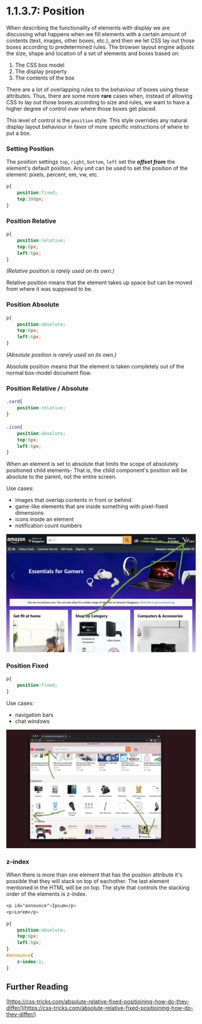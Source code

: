 # 1.1.3.7: Position

When describing the functionality of elements with display we are discussing what happens when we fill elements with a certain amount of contents \(text, images, other boxes, etc.\), and then we let CSS lay out those boxes according to predetermined rules. The browser layout engine adjusts the size, shape and location of a set of elements and boxes based on:

1. The CSS box model
2. The display property
3. The contents of the box

There are a lot of overlapping rules to the behaviour of boxes using these attributes. Thus, there are some more **rare** cases when, instead of allowing CSS to lay out those boxes according to size and rules, we want to have a higher degree of control over where those boxes get placed.

This level of control is the `position` style. This style overrides any natural display layout behaviour in favor of more specific instructions of where to put a box.

### Setting Position

The position settings `top`, `right`, `bottom`, `left` set the _**offset from**_ the element's default position. Any unit can be used to set the position of the element: pixels, percent, em, vw, etc.

```css
p{
    position:fixed;
    top:300px;
}
```

### Position Relative

```css
p{
    position:relative;
    top:6px;
    left:6px;
}
```

_\(Relative position is rarely used on its own.\)_

Relative position means that the element takes up space but can be moved from where it was supposed to be.

### Position Absolute

```css
p{
    position:absolute;
    top:6px;
    left:6px;
}
```

_\(Absolute position is rarely used on its own.\)_

Absolute position means that the element is taken completely out of the normal box-model document flow.

### Position Relative / Absolute

```css
.card{
    position:relative;
}

.icon{
    position:absolute;
    top:6px;
    left:6px;
}
```

When an element is set to absolute that limits the scope of absolutely positioned child elements- That is, the child component's position will be absolute to the parent, not the entire screen.

Use cases:

* images that overlap contents in front or behind
* game-like elements that are inside something with pixel-fixed dimensions
* icons inside an element
* notification count numbers

![](../../.gitbook/assets/screen-shot-2021-07-21-at-8.09.13-pm-1.png)

### Position Fixed

```css
p{
    position:fixed;
}
```

Use cases:

* navigation bars
* chat windows

![](../../.gitbook/assets/screen-shot-2021-07-21-at-8.05.02-pm.png)

### z-index

When there is more than one element that has the position attribute it's possible that they will stack on top of eachother. The last element mentioned in the HTML will be on top. The style that controls the stacking order of the elements is z-index.

```css
<p id="announce">Ipsum</p>
<p>Lorem</p>
```

```css
p{
    position:absolute;
    top:6px;
    left:6px;
}
#announce{
    z-index:1;
}
```

## Further Reading

[https://css-tricks.com/absolute-relative-fixed-positioining-how-do-they-differ/](https://css-tricks.com/absolute-relative-fixed-positioining-how-do-they-differ/)

